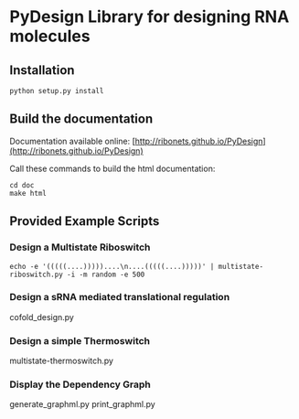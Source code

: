 # PyDesign Library for designing RNA molecules #


## Installation ##

```
python setup.py install
```

## Build the documentation ##

Documentation available online: [http://ribonets.github.io/PyDesign](http://ribonets.github.io/PyDesign)

Call these commands to build the html documentation:
```
cd doc
make html
```

## Provided Example Scripts ##

### Design a Multistate Riboswitch ###

```
echo -e '(((((....)))))....\n....(((((....)))))' | multistate-riboswitch.py -i -m random -e 500
```

### Design a sRNA mediated translational regulation ###
cofold_design.py  

### Design a simple Thermoswitch ###

multistate-thermoswitch.py

### Display the Dependency Graph ###

generate_graphml.py  print_graphml.py
